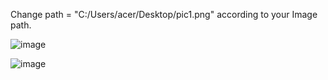 
Change path = "C:/Users/acer/Desktop/pic1.png" according to your Image path.

![image](https://github.com/Rajput-xv/Detail-Form-Tkinter/assets/114978813/1c8a6c36-ebc7-4ef8-97d0-f3ce75155170)


![image](https://github.com/Rajput-xv/Detail-Form-Tkinter/assets/114978813/54bf2dcb-3864-4a17-a0b7-1782ab4d7fca)
